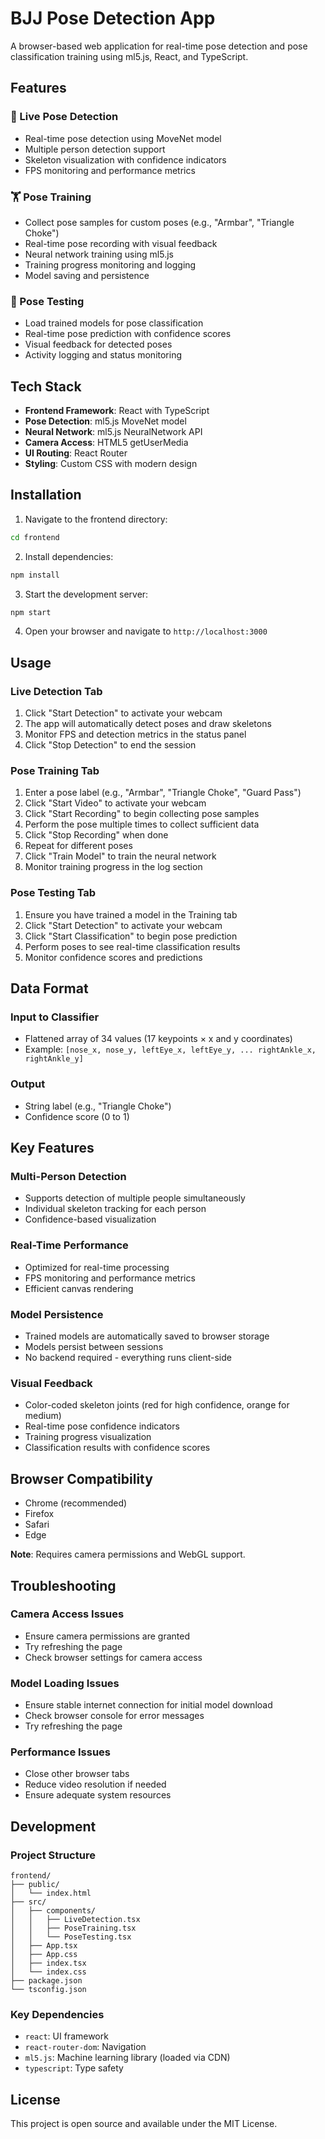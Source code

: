# BJJ Pose Detection App

A browser-based web application for real-time pose detection and pose classification training using ml5.js, React, and TypeScript.

## Features

### 🎯 Live Pose Detection
- Real-time pose detection using MoveNet model
- Multiple person detection support
- Skeleton visualization with confidence indicators
- FPS monitoring and performance metrics

### 🏋️ Pose Training
- Collect pose samples for custom poses (e.g., "Armbar", "Triangle Choke")
- Real-time pose recording with visual feedback
- Neural network training using ml5.js
- Training progress monitoring and logging
- Model saving and persistence

### 🧠 Pose Testing
- Load trained models for pose classification
- Real-time pose prediction with confidence scores
- Visual feedback for detected poses
- Activity logging and status monitoring

## Tech Stack

- **Frontend Framework**: React with TypeScript
- **Pose Detection**: ml5.js MoveNet model
- **Neural Network**: ml5.js NeuralNetwork API
- **Camera Access**: HTML5 getUserMedia
- **UI Routing**: React Router
- **Styling**: Custom CSS with modern design

## Installation

1. Navigate to the frontend directory:
```bash
cd frontend
```

2. Install dependencies:
```bash
npm install
```

3. Start the development server:
```bash
npm start
```

4. Open your browser and navigate to `http://localhost:3000`

## Usage

### Live Detection Tab
1. Click "Start Detection" to activate your webcam
2. The app will automatically detect poses and draw skeletons
3. Monitor FPS and detection metrics in the status panel
4. Click "Stop Detection" to end the session

### Pose Training Tab
1. Enter a pose label (e.g., "Armbar", "Triangle Choke", "Guard Pass")
2. Click "Start Video" to activate your webcam
3. Click "Start Recording" to begin collecting pose samples
4. Perform the pose multiple times to collect sufficient data
5. Click "Stop Recording" when done
6. Repeat for different poses
7. Click "Train Model" to train the neural network
8. Monitor training progress in the log section

### Pose Testing Tab
1. Ensure you have trained a model in the Training tab
2. Click "Start Detection" to activate your webcam
3. Click "Start Classification" to begin pose prediction
4. Perform poses to see real-time classification results
5. Monitor confidence scores and predictions

## Data Format

### Input to Classifier
- Flattened array of 34 values (17 keypoints × x and y coordinates)
- Example: `[nose_x, nose_y, leftEye_x, leftEye_y, ... rightAnkle_x, rightAnkle_y]`

### Output
- String label (e.g., "Triangle Choke")
- Confidence score (0 to 1)

## Key Features

### Multi-Person Detection
- Supports detection of multiple people simultaneously
- Individual skeleton tracking for each person
- Confidence-based visualization

### Real-Time Performance
- Optimized for real-time processing
- FPS monitoring and performance metrics
- Efficient canvas rendering

### Model Persistence
- Trained models are automatically saved to browser storage
- Models persist between sessions
- No backend required - everything runs client-side

### Visual Feedback
- Color-coded skeleton joints (red for high confidence, orange for medium)
- Real-time pose confidence indicators
- Training progress visualization
- Classification results with confidence scores

## Browser Compatibility

- Chrome (recommended)
- Firefox
- Safari
- Edge

**Note**: Requires camera permissions and WebGL support.

## Troubleshooting

### Camera Access Issues
- Ensure camera permissions are granted
- Try refreshing the page
- Check browser settings for camera access

### Model Loading Issues
- Ensure stable internet connection for initial model download
- Check browser console for error messages
- Try refreshing the page

### Performance Issues
- Close other browser tabs
- Reduce video resolution if needed
- Ensure adequate system resources

## Development

### Project Structure
```
frontend/
├── public/
│   └── index.html
├── src/
│   ├── components/
│   │   ├── LiveDetection.tsx
│   │   ├── PoseTraining.tsx
│   │   └── PoseTesting.tsx
│   ├── App.tsx
│   ├── App.css
│   ├── index.tsx
│   └── index.css
├── package.json
└── tsconfig.json
```

### Key Dependencies
- `react`: UI framework
- `react-router-dom`: Navigation
- `ml5.js`: Machine learning library (loaded via CDN)
- `typescript`: Type safety

## License

This project is open source and available under the MIT License. 